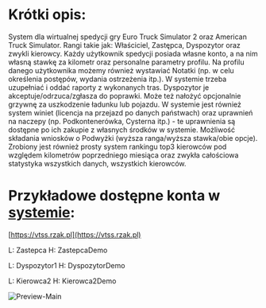 # Krótki opis:
System dla wirtualnej spedycji gry Euro Truck Simulator 2 oraz American Truck Simulator. Rangi takie jak: Właściciel, Zastępca, Dyspozytor oraz zwykli kierowcy. Każdy użytkownik spedycji posiada własne konto, a na nim własną stawkę za kilometr oraz personalne parametry profilu. Na profilu danego użytkownika możemy również wystawiać Notatki (np. w celu określenia postępów, wydania ostrzeżenia itp.). W systemie trzeba uzupełniać i oddać raporty z wykonanych tras. Dyspozytor je akceptuje/odrzuca/zgłasza do poprawki. Może też nałożyć opcjonalnie grzywnę za uszkodzenie ładunku lub pojazdu. W systemie jest również system winiet (licencja na przejazd po danych państwach) oraz uprawnień na naczepy (np. Podkontenerówka, Cysterna itp.) - te uprawnienia są dostępne po ich zakupie z własnych środków w systemie. Możliwość składania wniosków o Podwyżki (wyższa ranga/wyższa stawka/obie opcje). Zrobiony jest również prosty system rankingu top3 kierowców pod względem kilometrów poprzedniego miesiąca oraz zwykła całościowa statystyka wszystkich danych, wszystkich kierowców.

# Przykładowe dostępne konta w [systemie](https://vtss.rzak.pl):
[https://vtss.rzak.pl](https://vtss.rzak.pl)

L: Zastepca H: ZastepcaDemo

L: Dyspozytor1 H: DyspozytorDemo

L: Kierowca2 H: Kierowca2Demo

![Preview-Main](https://vtss.rzak.pl/preview-vtss.png)
